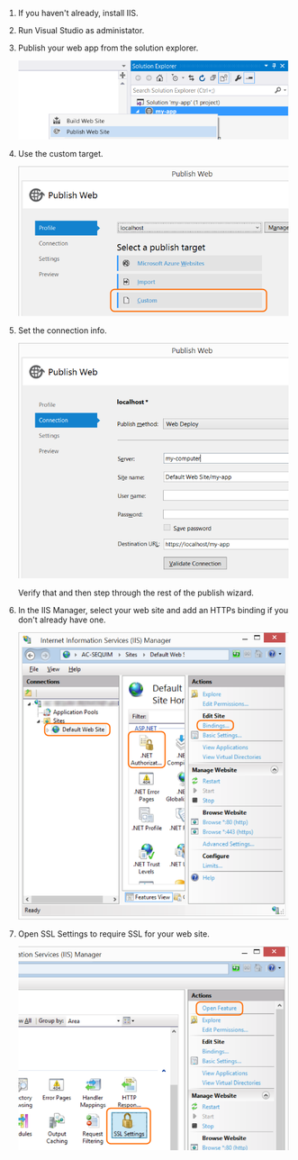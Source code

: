 1. If you haven't already, install IIS.

2. Run Visual Studio as administator.

3. Publish your web app from the solution explorer.

	![Solution explorer, web app context menu, publish web site](_img\publish-app-iis\publish-web-app.png)

4. Use the custom target.

	![Custom publish target in the profile page of the publish web wizard](_img\publish-app-iis\publish-profile.png)

4. Set the connection info.

	![Connection page of the publish web wizard](_img\publish-app-iis\publish-connection.png)

	Verify that and then step through the rest of the publish wizard.

5. In the IIS Manager, select your web site and add an HTTPs binding if you don't already have one.

	![IIS with the Default Web Site selected in the connections pane, .NET Aithorization in the main page, and Bindings in the actions pane](_img\publish-app-iis\ssl-bindings.png)

6. Open SSL Settings to require SSL for your web site.

	![IIS Manager with SSL Settings selected, Open Feature](_img\publish-app-iis\ssl-settings.png)
